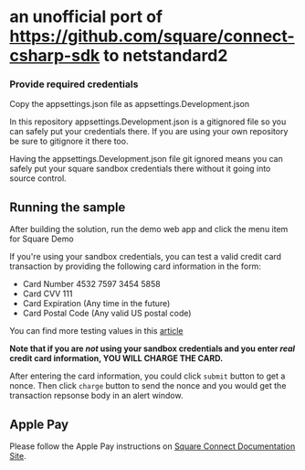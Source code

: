 # an unofficial port of https://github.com/square/connect-csharp-sdk to netstandard2


### Provide required credentials

Copy the appsettings.json file as appsettings.Development.json 

In this repository appsettings.Development.json is a gitignored file so you can safely put your credentials there. If you are using your own repository be sure to gitignore it there too.

Having the appsettings.Development.json file git ignored means you can safely put your square sandbox credentials there without it going into source control.


## Running the sample

After building the solution, run the demo web app and click the menu item for Square Demo

If you're using your sandbox credentials, you can test a valid credit card
transaction by providing the following card information in the form:

* Card Number 4532 7597 3454 5858
* Card CVV 111
* Card Expiration (Any time in the future)
* Card Postal Code (Any valid US postal code)

You can find more testing values in this [article](https://docs.connect.squareup.com/articles/using-sandbox)

**Note that if you are _not_ using your sandbox credentials and you enter _real_
credit card information, YOU WILL CHARGE THE CARD.**

After entering the card information, you could click `submit` button to get a 
nonce. Then click `charge` button to send the nonce and you would 
get the transaction repsonse body in an alert window.

## Apple Pay

Please follow the Apple Pay instructions on [Square Connect Documentation Site](https://docs.connect.squareup.com/articles/adding-payment-form).